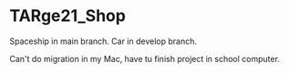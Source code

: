 # TARge21_Shop

Spaceship in main branch.
Car in develop branch.

Can't do migration in my Mac, have tu finish project in school computer.

